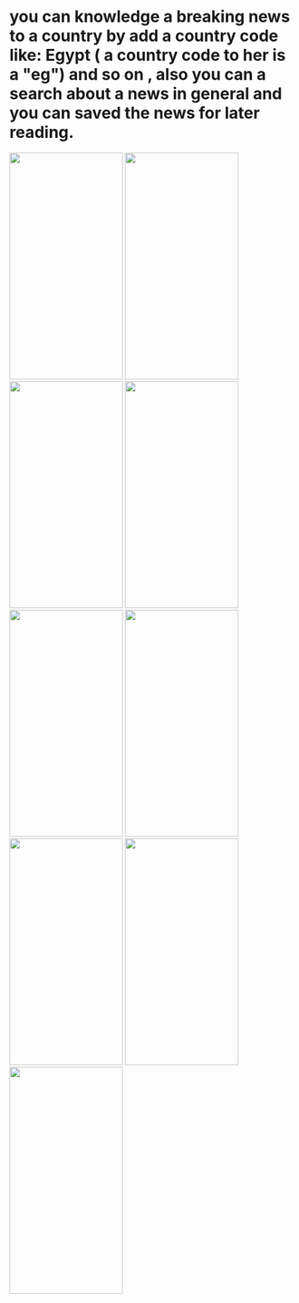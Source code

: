 # you can knowledge a breaking news to a country by add a country code like: Egypt ( a country code to her is a "eg") and so on , also you can a search about a news in general and you can saved the news for later reading.

<img src = "https://user-images.githubusercontent.com/53982895/198132655-3e523a4c-e713-44ee-9de6-21e20b5cd7a5.png" width = "200" height = "400">  <img src = "https://user-images.githubusercontent.com/53982895/198132675-5e9a9ab6-6fc0-4cdb-ba6a-ef29959b707e.png" width = "200" height = "400">
<img src = "https://user-images.githubusercontent.com/53982895/198132471-9b1a1e9a-99c9-4968-b28d-9c0191944249.png" width = "200" height = "400">  <img src = "https://user-images.githubusercontent.com/53982895/198133464-9e812b5e-e733-46c8-b5f1-a7d122b5a467.png" width = "200" height = "400">
<img src = "https://user-images.githubusercontent.com/53982895/198133091-d51a0b20-cad4-40da-9574-8c20e14d0242.png" width = "200" height = "400">  <img src = "https://user-images.githubusercontent.com/53982895/198142421-6e346ee0-9339-4b67-9202-c1455f518ec3.png" width = "200" height = "400">
<img src = "https://user-images.githubusercontent.com/53982895/198145089-39e3bb72-8843-4ec5-9233-e815906a832d.png" width = "200" height = "400">  <img src = "https://user-images.githubusercontent.com/53982895/198140805-bbcfbcbc-ce4b-4135-924f-b4b6b197bc41.png" width = "200" height = "400">
<img src = "https://user-images.githubusercontent.com/53982895/198140799-c928633c-1019-4f4c-8427-dd2ef446a01c.png" width = "200" height = "400">
